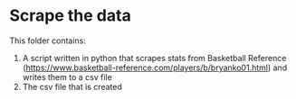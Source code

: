 # Scrape the data

This folder contains:

1) A script written in python that scrapes stats from Basketball Reference (https://www.basketball-reference.com/players/b/bryanko01.html) and writes them to a csv file
2) The csv file that is created

